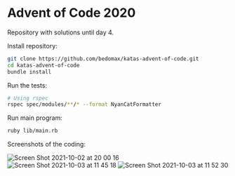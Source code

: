 # Advent of Code 2020

Repository with solutions until day 4.

Install repository:
```sh
git clone https://github.com/bedomax/katas-advent-of-code.git
cd katas-advent-of-code
bundle install
```
Run the tests:
```sh
# Using rspec
rspec spec/modules/**/* --format NyanCatFormatter
```

Run main program:
```sh
ruby lib/main.rb
```

Screenshots of the coding:

![Screen Shot 2021-10-02 at 20 00 16](https://user-images.githubusercontent.com/43079/135763680-8193b8e4-979a-4ff8-9b0a-f9feaa85c43c.png)
![Screen Shot 2021-10-03 at 11 45 18](https://user-images.githubusercontent.com/43079/135763689-5287b3b1-bcd6-42ee-9fae-02cf52dc7679.png)
![Screen Shot 2021-10-03 at 11 52 30](https://user-images.githubusercontent.com/43079/135763710-0c38b440-10c4-40c4-83f7-2e9603f17fd8.png)
